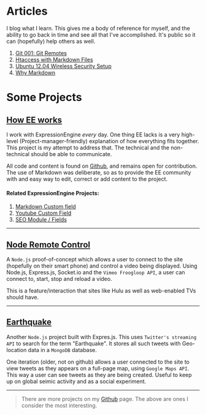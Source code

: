 # Articles

I blog what I learn. This gives me a body of reference for myself, and the ability to go back in time and see all that I've accomplished. It's public so it can (hopefully) help others as well.

1. [Git 001: Git Remotes](/article/git_remotes.md)
2. [Htaccess with Markdown Files](/article/htaccess_with_markdown.md)
3. [Ubuntu 12.04 Wireless Security Setup](/article/ubuntu_wireless_security_setup.md)
4. [Why Markdown](/article/why_markdown.md)

# Some Projects

## [How EE works](http://howeeworks.info)

I work with ExpressionEngine *every* day. One thing EE lacks is a very high-level (Project-manager-friendly) explanation of how everything fits together. This project is my attempt to address that. The technical and the non-technical should be able to communicate.

All code and content is found on [Github](https://github.com/fideloper/How-EE-Works), and remains open for contribution. The use of Markdown was deliberate, so as to provide the EE community with and easy way to edit, correct or add content to the project.

#### Related ExpressionEngine Projects:

1. [Markdown Custom field](https://github.com/fideloper/fid.field_markdown.ee_addon)
2. [Youtube Custom Field](https://github.com/fideloper/ExpressionEngine---Youtube-field)
3. [SEO Module / Fields](https://github.com/dsurgeons/ExpressionEngine-SEO)

***

## [Node Remote Control](https://github.com/fideloper/node-remotecontrol)

A `Node.js` proof-of-concept which allows a user to connect to the site (hopefully on their smart phone) and control a video being displayed. Using Node.js, Express.js, Socket.io and the `Vimeo Froogloop API`, a user can connect to, start, stop and reload a video.

This is a feature/interaction that sites like Hulu as well as web-enabled TVs should have.

***

## [Earthquake](https://github.com/fideloper/Earthquake)

Another `Node.js` project built with Expres.js. This uses `Twitter's streaming API` to search for the term "Earthquake". It stores all such tweets with Geo-location data in a `MongoDB` database. 

One iteration (older, not on github) allows a user connected to the site to view tweets as they appears on a full-page map, using `Google Maps API`. This way a user can see tweets as they are being created. Useful to keep up on global seimic activity and as a social experiment.

***

> There are more projects on my [Github](https://github.com/fideloper) page. The above are ones I consider the most interesting.